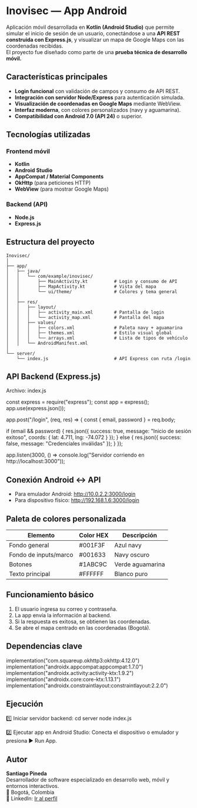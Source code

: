 #  Inovisec — App Android

Aplicación móvil desarrollada en **Kotlin (Android Studio)** que permite simular el inicio de sesión de un usuario, conectándose a una **API REST construida con Express.js**, y visualizar un mapa de Google Maps con las coordenadas recibidas.  
El proyecto fue diseñado como parte de una **prueba técnica de desarrollo móvil.**

##  Características principales

- **Login funcional** con validación de campos y consumo de API REST.  
- **Integración con servidor Node/Express** para autenticación simulada.  
- **Visualización de coordenadas en Google Maps** mediante WebView.  
- **Interfaz moderna**, con colores personalizados (navy y aguamarina).  
- **Compatibilidad con Android 7.0 (API 24)** o superior.  

##  Tecnologías utilizadas

###  Frontend móvil
- **Kotlin**
- **Android Studio**
- **AppCompat / Material Components**
- **OkHttp** (para peticiones HTTP)
- **WebView** (para mostrar Google Maps)

###  Backend (API)
- **Node.js**
- **Express.js**

##  Estructura del proyecto


```
Inovisec/
│
├── app/
│   ├── java/
│   │   └── com/example/inovisec/
│   │       ├── MainActivity.kt          # Login y consumo de API
│   │       ├── MapActivity.kt           # Vista del mapa
│   │       └── ui/theme/                # Colores y tema general
│   │
│   ├── res/
│   │   ├── layout/
│   │   │   ├── activity_main.xml        # Pantalla de login
│   │   │   └── activity_map.xml         # Pantalla del mapa
│   │   ├── values/
│   │   │   ├── colors.xml               # Paleta navy + aguamarina
│   │   │   ├── themes.xml               # Estilo visual global
│   │   │   └── arrays.xml               # Lista de tipos de vehículo
│   │   └── AndroidManifest.xml
│
└── server/
    └── index.js                         # API Express con ruta /login
```



##  API Backend (Express.js)

Archivo: index.js

const express = require("express");
const app = express();
app.use(express.json());

app.post("/login", (req, res) => {
  const { email, password } = req.body;

  if (email && password) {
    res.json({
      success: true,
      message: "Inicio de sesión exitoso",
      coords: { lat: 4.711, lng: -74.072 }
    });
  } else {
    res.json({
      success: false,
      message: "Credenciales inválidas"
    });
  }
});

app.listen(3000, () => console.log("Servidor corriendo en http://localhost:3000"));

##  Conexión Android ↔ API

- Para emulador Android: http://10.0.2.2:3000/login
- Para dispositivo físico: http://192.168.1.6:3000/login

##  Paleta de colores personalizada

| Elemento              | Color HEX | Descripción              |
|------------------------|-----------|--------------------------|
| Fondo general          | #001F3F | Azul navy                |
| Fondo de inputs/marco  | #001633 | Navy oscuro              |
| Botones                | #1ABC9C | Verde aguamarina         |
| Texto principal        | #FFFFFF | Blanco puro              |

##  Funcionamiento básico

1. El usuario ingresa su correo y contraseña.
2. La app envía la información al backend.
3. Si la respuesta es exitosa, se obtienen las coordenadas.
4. Se abre el mapa centrado en las coordenadas (Bogotá).

##  Dependencias clave

implementation("com.squareup.okhttp3:okhttp:4.12.0")
implementation("androidx.appcompat:appcompat:1.7.0")
implementation("androidx.activity:activity-ktx:1.9.2")
implementation("androidx.core:core-ktx:1.13.1")
implementation("androidx.constraintlayout:constraintlayout:2.2.0")

##  Ejecución

1️⃣ Iniciar servidor backend:
cd server
node index.js

2️⃣ Ejecutar app en Android Studio:
Conecta el dispositivo o emulador y presiona ▶️ Run App.

##  Autor

**Santiago Pineda**  
Desarrollador de software especializado en desarrollo web, móvil y entornos interactivos.  
📍 Bogotá, Colombia  
💼 LinkedIn: [Ir al perfil](https://www.linkedin.com/in/daniel-santiago-pineda-garnica-ab214894/)
